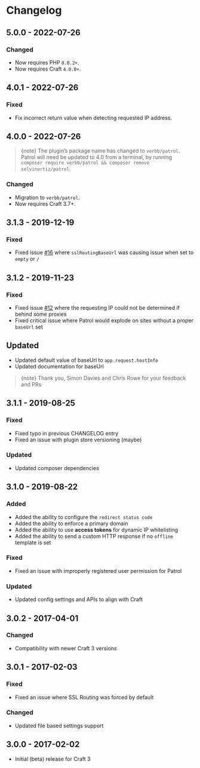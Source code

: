 # Changelog

## 5.0.0 - 2022-07-26

### Changed
- Now requires PHP `8.0.2+`.
- Now requires Craft `4.0.0+`.

## 4.0.1 - 2022-07-26

### Fixed
- Fix incorrect return value when detecting requested IP address.

## 4.0.0 - 2022-07-26

> {note} The plugin’s package name has changed to `verbb/patrol`. Patrol will need be updated to 4.0 from a terminal, by running `composer require verbb/patrol && composer remove selvinortiz/patrol`.

### Changed
- Migration to `verbb/patrol`.
- Now requires Craft 3.7+.

## 3.1.3 - 2019-12-19

### Fixed
- Fixed issue [#16] where `sslRoutingBaseUrl` was causing issue when set to `empty` or `/`

[#16]: https://github.com/selvinortiz/craft-plugin-patrol/issues/16

## 3.1.2 - 2019-11-23

### Fixed
- Fixed issue [#12] where the requesting IP could not be determined if behind some proxies
- Fixed critical issue where Patrol would explode on sites without a proper `baseUrl` set

[#12]: https://github.com/selvinortiz/craft-plugin-patrol/issues/12

## Updated
- Updated default value of baseUrl to `app.request.hostInfo`
- Updated documentation for baseUrl

> {note} Thank you, Simon Davies and Chris Rowe for your feedback and PRs

## 3.1.1 - 2019-08-25

### Fixed
- Fixed typo in previous CHANGELOG entry
- Fixed an issue with plugin store versioning (maybe)

### Updated
- Updated composer dependencies

## 3.1.0 - 2019-08-22

### Added
- Added the ability to configure the `redirect status code`
- Added the ability to enforce a primary domain
- Added the ability to use **access tokens** for dynamic IP whitelisting
- Added the ability to send a custom HTTP response if no `offline` template is set

### Fixed
- Fixed an issue with improperly registered user permission for Patrol

### Updated
- Updated config settings and APIs to align with Craft

## 3.0.2 - 2017-04-01

### Changed
- Compatibility with newer Craft 3 versions

## 3.0.1 - 2017-02-03

### Fixed
- Fixed an issue where SSL Routing was forced by default

### Changed
- Updated file based settings support

## 3.0.0 - 2017-02-02
- Initial (beta) release for Craft 3
